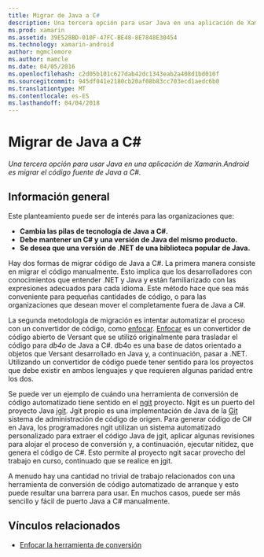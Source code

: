 ```yaml
---
title: Migrar de Java a C#
description: Una tercera opción para usar Java en una aplicación de Xamarin.Android es migrar el código fuente de Java a C#.
ms.prod: xamarin
ms.assetid: 39E528BD-010F-47FC-BE48-8E7848E30454
ms.technology: xamarin-android
author: mgmclemore
ms.author: mamcle
ms.date: 04/05/2016
ms.openlocfilehash: c2d05b101c627dab42dc1343eab2a408d1bd010f
ms.sourcegitcommit: 945df041e2180cb20af08b83cc703ecd1aedc6b0
ms.translationtype: MT
ms.contentlocale: es-ES
ms.lasthandoff: 04/04/2018
---
```

# <a name="porting-java-to-c"></a>Migrar de Java a C#

_Una tercera opción para usar Java en una aplicación de Xamarin.Android es migrar el código fuente de Java a C#._

## <a name="overview"></a>Información general

Este planteamiento puede ser de interés para las organizaciones que:

-  **Cambia las pilas de tecnología de Java a C#.**
-  **Debe mantener un C# y una versión de Java del mismo producto.**
-  **Se desea que una versión de .NET de una biblioteca popular de Java.**


Hay dos formas de migrar código de Java a C#. La primera manera consiste en migrar el código manualmente. Esto implica que los desarrolladores con conocimientos que entender .NET y Java y están familiarizado con las expresiones adecuados para cada idioma. Este método hace que sea más conveniente para pequeñas cantidades de código, o para las organizaciones que desean mover el completamente fuera de Java a C#.

La segunda metodología de migración es intentar automatizar el proceso con un convertidor de código, como [enfocar](https://github.com/mono/sharpen). [Enfocar](https://github.com/mono/sharpen) es un convertidor de código abierto de Versant que se utilizó originalmente para trasladar el código para *db4o* de Java a C#. db4o es una base de datos orientado a objetos que Versant desarrollado en Java y, a continuación, pasar a .NET. Utilizando un convertidor de código puede tener sentido para los proyectos que debe existir en ambos lenguajes y que requieren algunas paridad entre los dos.

Se puede ver un ejemplo de cuándo una herramienta de conversión de código automatizado tiene sentido en el [ngit](https://github.com/mono/ngit) proyecto.
Ngit es un puerto del proyecto Java [jgit](http://eclipse.org/).
Jgit propio es una implementación de Java de la [Git](http://git-scm.com/) sistema de administración de código de origen. Para generar código de C# en Java, los programadores ngit utilizan un sistema automatizado personalizado para extraer el código Java de jgit, aplicar algunas revisiones para alojar el proceso de conversión y, a continuación, ejecutar nitidez, que genera el código de C#. Esto permite al proyecto ngit sacar provecho del trabajo en curso, continuado que se realice en jgit.

A menudo hay una cantidad no trivial de trabajo relacionados con una herramienta de conversión de código automatizado de arranque y esto puede resultar una barrera para usar. En muchos casos, puede ser más sencillo y fácil de puerto Java a C# manualmente.



## <a name="related-links"></a>Vínculos relacionados

- [Enfocar la herramienta de conversión](https://github.com/mono/sharpen)
